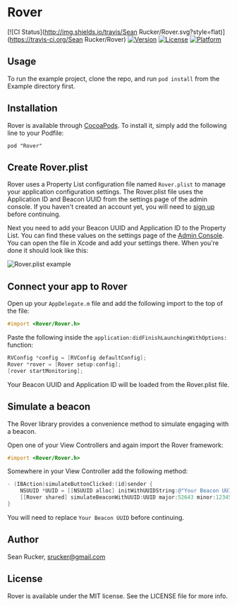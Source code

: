 # Rover

[![CI Status](http://img.shields.io/travis/Sean Rucker/Rover.svg?style=flat)](https://travis-ci.org/Sean Rucker/Rover)
[![Version](https://img.shields.io/cocoapods/v/Rover.svg?style=flat)](http://cocoadocs.org/docsets/Rover)
[![License](https://img.shields.io/cocoapods/l/Rover.svg?style=flat)](http://cocoadocs.org/docsets/Rover)
[![Platform](https://img.shields.io/cocoapods/p/Rover.svg?style=flat)](http://cocoadocs.org/docsets/Rover)

## Usage

To run the example project, clone the repo, and run `pod install` from the Example directory first.

## Installation

Rover is available through [CocoaPods](http://cocoapods.org). To install
it, simply add the following line to your Podfile:

    pod "Rover"

## Create Rover.plist

Rover uses a Property List configuration file named `Rover.plist` to manage your application configuration settings.
The Rover.plist file uses the Application ID and Beacon UUID from the settings page of the admin console. If you haven't created an account yet, you will need to [sign up](http://app.roverlabs.co/#register) before continuing.

Next you need to add your Beacon UUID and Application ID to the Property List. You can find these values on the settings page of the [Admin Console](http://app.roverlabs.co/). You can open the file in Xcode and add your settings there. When you're done it should look like this:

![Rover.plist example](https://www.filepicker.io/api/file/WvLNfNeDRcW2Nzw33oWr)

## Connect your app to Rover

Open up your `AppDelegate.m` file and add the following import to the top of the file:
```objective-c
#import <Rover/Rover.h>
```
Paste the following inside the `application:didFinishLaunchingWithOptions:` function:
```objective-c
RVConfig *config = [RVConfig defaultConfig];
Rover *rover = [Rover setup:config];
[rover startMonitoring];
```
Your Beacon UUID and Application ID will be loaded from the Rover.plist file.

## Simulate a beacon

The Rover library provides a convenience method to simulate engaging with a beacon.

Open one of your View Controllers and again import the Rover framework:
```objective-c
#import <Rover/Rover.h>
```

Somewhere in your View Controller add the following method:
```objective-c
- (IBAction)simulateButtonClicked:(id)sender {
    NSUUID *UUID = [[NSUUID alloc] initWithUUIDString:@"Your Beacon UUID"];
    [[Rover shared] simulateBeaconWithUUID:UUID major:52643 minor:12345];
}
```
You will need to replace `Your Beacon UUID` before continuing.

## Author

Sean Rucker, srucker@gmail.com

## License

Rover is available under the MIT license. See the LICENSE file for more info.

